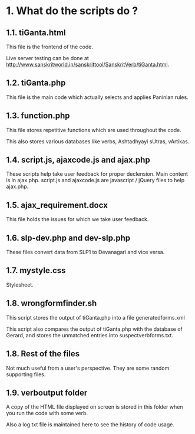 # 1. What do the scripts do ?

## 1.1. tiGanta.html

This file is the frontend of the code.

Live server testing can be done at http://www.sanskritworld.in/sanskrittool/SanskritVerb/tiGanta.html.

## 1.2. tiGanta.php

This file is the main code which actually selects and applies Paninian rules.

## 1.3. function.php

This file stores repetitive functions which are used throughout the code.

This also stores various databases like verbs, Ashtadhyayi sUtras, vArtikas. 

## 1.4. script.js, ajaxcode.js and ajax.php

These scripts help take user feedback for proper declension.
Main content is in ajax.php.
script.js and ajaxcode.js are javascript / jQuery files to help ajax.php.

## 1.5. ajax_requirement.docx

This file holds the issues for which we take user feedback.

## 1.6. slp-dev.php and dev-slp.php

These files convert data from SLP1 to Devanagari and vice versa.

## 1.7. mystyle.css

Stylesheet.

## 1.8. wrongformfinder.sh

This script stores the output of tiGanta.php into a file generatedforms.xml

This script also compares the output of tiGanta.php with the database of Gerard, and stores the unmatched entries into suspectverbforms.txt.

## 1.8. Rest of the files

Not much useful from a user's perspective. They are some random supporting files.

## 1.9. verboutput folder

A copy of the HTML file displayed on screen is stored in this folder when you run the code with some verb.

Also a log.txt file is maintained here to see the history of code usage.

